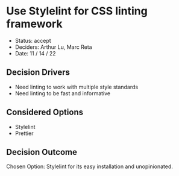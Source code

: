 # Use Stylelint for CSS linting framework

- Status: accept
- Deciders: Arthur Lu, Marc Reta
- Date: 11 / 14 / 22

## Decision Drivers

- Need linting to work with multiple style standards
- Need linting to be fast and informative

## Considered Options

- Stylelint
- Prettier

## Decision Outcome

Chosen Option: Stylelint for its easy installation and unopinionated. 
